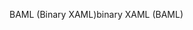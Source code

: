 <span data-ttu-id="32d7d-101">BAML (Binary XAML)</span><span class="sxs-lookup"><span data-stu-id="32d7d-101">binary XAML (BAML)</span></span>